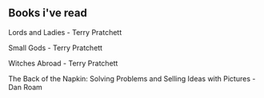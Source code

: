 ## Books i've read

Lords and Ladies - Terry Pratchett

Small Gods - Terry Pratchett

Witches Abroad - Terry Pratchett

The Back of the Napkin: Solving Problems and Selling Ideas with Pictures - Dan Roam

